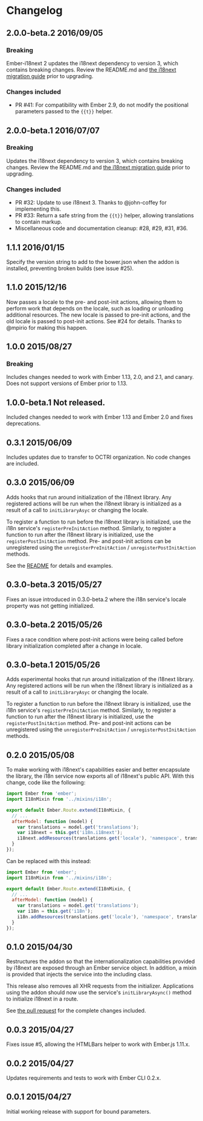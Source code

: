 # Changelog

## 2.0.0-beta.2 2016/09/05

### Breaking

Ember-i18next 2 updates the i18next dependency to version 3, which contains breaking changes. Review the README.md and [the i18next migration guide](http://i18next.com/docs/migration/) prior to upgrading.

### Changes included

* PR #41: For compatibility with Ember 2.9, do not modify the positional parameters passed to the `{{t}}` helper.

## 2.0.0-beta.1 2016/07/07

### Breaking

Updates the i18next dependency to version 3, which contains breaking changes. Review the README.md and [the i18next migration guide](http://i18next.com/docs/migration/) prior to upgrading.

### Changes included

* PR #32: Update to use i18next 3. Thanks to @john-coffey for implementing this.
* PR #33: Return a safe string from the `{{t}}` helper, allowing translations to contain markup.
* Miscellaneous code and documentation cleanup: #28, #29, #31, #36.

## 1.1.1 2016/01/15

Specify the version string to add to the bower.json when the addon is installed, preventing broken builds (see issue #25).

## 1.1.0 2015/12/16

Now passes a locale to the pre- and post-init actions, allowing them to perform work that depends on the locale, such as loading or unloading additional resources. The new locale is passed to pre-init actions, and the old locale is passed to post-init actions. See #24 for details. Thanks to @mpirio for making this happen.

## 1.0.0 2015/08/27

### Breaking

Includes changes needed to work with Ember 1.13, 2.0, and 2.1, and canary. Does not support versions of Ember prior to 1.13.

## 1.0.0-beta.1 Not released.

Included changes needed to work with Ember 1.13 and Ember 2.0 and fixes deprecations.

## 0.3.1 2015/06/09

Includes updates due to transfer to OCTRI organization. No code changes are included.

## 0.3.0 2015/06/09

Adds hooks that run around initialization of the i18next library. Any registered actions will be run when the i18next library is initialized as a result of a call to `initLibraryAsyc` or changing the locale.

To register a function to run before the i18next library is initialized, use the i18n service's `registerPreInitAction` method. Similarly, to register a function to run after the i18next library is initialized, use the `registerPostInitAction` method. Pre- and post-init actions can be unregistered using the `unregisterPreInitAction` / `unregisterPostInitAction` methods.

See the [README](https://github.com/heathharrelson/ember-i18next/blob/33e55a857b4daadfc25bbbe8322053c62f731425/README.md) for details and examples.

## 0.3.0-beta.3 2015/05/27

Fixes an issue introduced in 0.3.0-beta.2 where the i18n service's locale property was not getting initialized.

## 0.3.0-beta.2 2015/05/26

Fixes a race condition where post-init actions were being called before library initialization completed after a change in locale.

## 0.3.0-beta.1 2015/05/26

Adds experimental hooks that run around initialization of the i18next library.  Any registered actions will be run when the i18next library is initialized as a result of a call to `initLibraryAsyc` or changing the locale.

To register a function to run before the i18next library is initialized, use the i18n service's `registerPreInitAction` method. Similarly, to register a function to run after the i18next library is initialized, use the `registerPostInitAction` method. Pre- and post-init actions can be unregistered using the `unregisterPreInitAction` / `unregisterPostInitAction` methods.

## 0.2.0 2015/05/08

To make working with i18next's capabilities easier and better encapsulate the library, the i18n service now exports all of i18next's public API. With this change, code like the following:

```javascript
import Ember from 'ember';
import I18nMixin from '../mixins/i18n';

export default Ember.Route.extend(I18nMixin, {
  // ...
  afterModel: function (model) {
    var translations = model.get('translations');
    var i18next = this.get('i18n.i18next');
    i18next.addResources(translations.get('locale'), 'namespace', translations.get('keys'));
  }
});
```

Can be replaced with this instead:

```javascript
import Ember from 'ember';
import I18nMixin from '../mixins/i18n';

export default Ember.Route.extend(I18nMixin, {
  // ...
  afterModel: function (model) {
    var translations = model.get('translations');
    var i18n = this.get('i18n');
    i18n.addResources(translations.get('locale'), 'namespace', translations.get('keys'));
  }
});
```

## 0.1.0 2015/04/30

Restructures the addon so that the internationalization capabilities provided by i18next are exposed through an Ember service object. In addition, a mixin is provided that injects the service into the including class.

This release also removes all XHR requests from the initializer. Applications using the addon should now use the service's `initLibraryAsync()` method to initialize i18next in a route.

See [the pull request](https://github.com/heathharrelson/ember-i18next/pull/7) for the complete changes included.

## 0.0.3 2015/04/27

Fixes issue #5, allowing the HTMLBars helper to work with Ember.js 1.11.x.


## 0.0.2 2015/04/27

Updates requirements and tests to work with Ember CLI 0.2.x.

## 0.0.1 2015/04/27

Initial working release with support for bound parameters.
